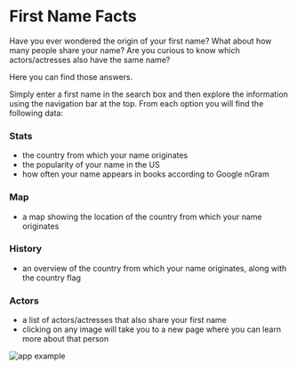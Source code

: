 # First Name Facts

Have you ever wondered the origin of your first name?  What about how many people share your name?  Are you curious to know which actors/actresses also have the same name?

Here you can find those answers.

Simply enter a first name in the search box and then explore the information using the navigation bar at the top.  From each option you will find the following data:

### Stats
* the country from which your name originates
* the popularity of your name in the US 
* how often your name appears in books according to Google nGram

### Map
* a map showing the location of the country from which your name originates

### History
* an overview of the country from which your name originates, along with the country flag

### Actors
* a list of actors/actresses that also share your first name
* clicking on any image will take you to a new page where you can learn more about that person

![app example](https://jdiehl99.github.io/First-Name-Facts/assets/images/gameplay.gif "Example")
